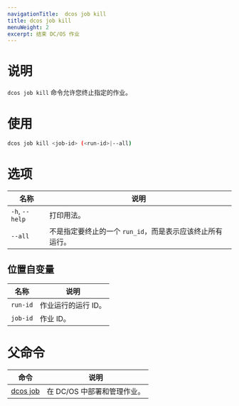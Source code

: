 ```yaml
---
navigationTitle:  dcos job kill
title: dcos job kill
menuWeight: 2
excerpt: 结束 DC/OS 作业
---
```



# 说明
`dcos job kill` 命令允许您终止指定的作业。

# 使用

```bash
dcos job kill <job-id> (<run-id>|--all)
```

# 选项

| 名称 | 说明 |
|---------|-------------|
|`-h`, `--help` | 打印用法。 |
| `--all` | 不是指定要终止的一个 `run_id`，而是表示应该终止所有运行。|


## 位置自变量

| 名称 | 说明 |
|---------|-------------|
| `run-id`   | 作业运行的运行 ID。 |
| `job-id`   | 作业 ID。 |


# 父命令

| 命令 | 说明 |
|---------|-------------|
| [dcos job](/mesosphere/dcos/cn/1.13/cli/command-reference/dcos-job/) |  在 DC/OS 中部署和管理作业。 |
